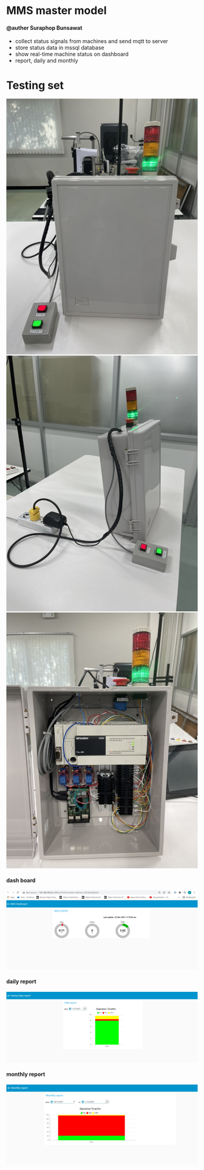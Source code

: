 # MMS master model
#### @auther Suraphop Bunsawat

- collect status signals from machines and send mqtt to server
- store status data in mssql database
- show real-time machine status on dashboard
- report, daily and monthly

# Testing set 
![alt text](https://github.com/NMB-MIC/projects/blob/main/mms_master/testset_1.jpg)
![alt text](https://github.com/NMB-MIC/projects/blob/main/mms_master/testset_2.jpg)
![alt text](https://github.com/NMB-MIC/projects/blob/main/mms_master/testset_3.jpg)
#### dash board
![alt text](https://github.com/NMB-MIC/projects/blob/main/mms_master/dashboard.JPG)
#### daily report
![alt text](https://github.com/NMB-MIC/projects/blob/main/mms_master/daily_report.JPG)
#### monthly report
![alt text](https://github.com/NMB-MIC/projects/blob/main/mms_master/monthly_report.JPG)